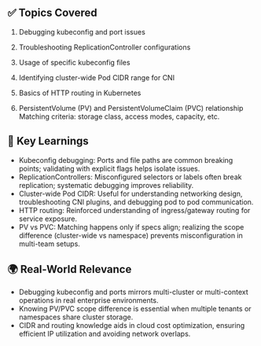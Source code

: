 ## ✅ Topics Covered

1. Debugging kubeconfig and port issues

2. Troubleshooting ReplicationController configurations

3. Usage of specific kubeconfig files

4. Identifying cluster-wide Pod CIDR range for CNI 

5. Basics of HTTP routing in Kubernetes

6. PersistentVolume (PV) and PersistentVolumeClaim (PVC) relationship
Matching criteria: storage class, access modes, capacity, etc.

## 🔑 Key Learnings

- Kubeconfig debugging: Ports and file paths are common breaking points; validating with explicit flags helps isolate issues.
- ReplicationControllers: Misconfigured selectors or labels often break replication; systematic debugging improves reliability.
- Cluster-wide Pod CIDR: Useful for understanding networking design, troubleshooting CNI plugins, and debugging pod to pod communication.
- HTTP routing: Reinforced understanding of ingress/gateway routing for service exposure.
- PV vs PVC: Matching happens only if specs align; realizing the scope difference (cluster-wide vs namespace) prevents misconfiguration in multi-team setups.

## 🌍 Real-World Relevance

- Debugging kubeconfig and ports mirrors multi-cluster or multi-context operations in real enterprise environments.
- Knowing PV/PVC scope difference is essential when multiple tenants or namespaces share cluster storage.
- CIDR and routing knowledge aids in cloud cost optimization, ensuring efficient IP utilization and avoiding network overlaps.

